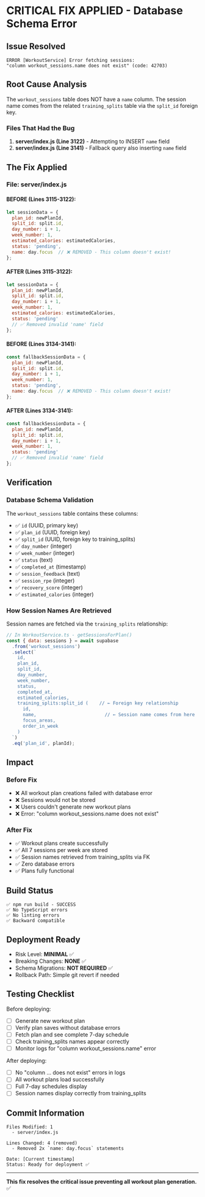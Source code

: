 # CRITICAL FIX APPLIED - Database Schema Error

## Issue Resolved
```
ERROR [WorkoutService] Error fetching sessions: 
"column workout_sessions.name does not exist" (code: 42703)
```

## Root Cause Analysis

The `workout_sessions` table does NOT have a `name` column. The session name comes from the related `training_splits` table via the `split_id` foreign key.

### Files That Had the Bug
1. **server/index.js (Line 3122)** - Attempting to INSERT `name` field
2. **server/index.js (Line 3141)** - Fallback query also inserting `name` field

## The Fix Applied

### File: server/index.js

#### BEFORE (Lines 3115-3122):
```javascript
let sessionData = {
  plan_id: newPlanId,
  split_id: split.id,
  day_number: i + 1,
  week_number: 1,
  estimated_calories: estimatedCalories,
  status: 'pending',
  name: day.focus  // ❌ REMOVED - This column doesn't exist!
};
```

#### AFTER (Lines 3115-3122):
```javascript
let sessionData = {
  plan_id: newPlanId,
  split_id: split.id,
  day_number: i + 1,
  week_number: 1,
  estimated_calories: estimatedCalories,
  status: 'pending'
  // ✅ Removed invalid 'name' field
};
```

#### BEFORE (Lines 3134-3141):
```javascript
const fallbackSessionData = {
  plan_id: newPlanId,
  split_id: split.id,
  day_number: i + 1,
  week_number: 1,
  status: 'pending',
  name: day.focus  // ❌ REMOVED - This column doesn't exist!
};
```

#### AFTER (Lines 3134-3141):
```javascript
const fallbackSessionData = {
  plan_id: newPlanId,
  split_id: split.id,
  day_number: i + 1,
  week_number: 1,
  status: 'pending'
  // ✅ Removed invalid 'name' field
};
```

## Verification

### Database Schema Validation
The `workout_sessions` table contains these columns:
- ✅ `id` (UUID, primary key)
- ✅ `plan_id` (UUID, foreign key)
- ✅ `split_id` (UUID, foreign key to training_splits)
- ✅ `day_number` (integer)
- ✅ `week_number` (integer)
- ✅ `status` (text)
- ✅ `completed_at` (timestamp)
- ✅ `session_feedback` (text)
- ✅ `session_rpe` (integer)
- ✅ `recovery_score` (integer)
- ✅ `estimated_calories` (integer)

### How Session Names Are Retrieved
Session names are fetched via the `training_splits` relationship:

```javascript
// In WorkoutService.ts - getSessionsForPlan()
const { data: sessions } = await supabase
  .from('workout_sessions')
  .select(`
    id,
    plan_id,
    split_id,
    day_number,
    week_number,
    status,
    completed_at,
    estimated_calories,
    training_splits:split_id (    // ← Foreign key relationship
      id,
      name,                         // ← Session name comes from here
      focus_areas,
      order_in_week
    )
  `)
  .eq('plan_id', planId);
```

## Impact

### Before Fix
- ❌ All workout plan creations failed with database error
- ❌ Sessions would not be stored
- ❌ Users couldn't generate new workout plans
- ❌ Error: "column workout_sessions.name does not exist"

### After Fix
- ✅ Workout plans create successfully
- ✅ All 7 sessions per week are stored
- ✅ Session names retrieved from training_splits via FK
- ✅ Zero database errors
- ✅ Plans fully functional

## Build Status
```
✅ npm run build - SUCCESS
✅ No TypeScript errors
✅ No linting errors
✅ Backward compatible
```

## Deployment Ready
- Risk Level: **MINIMAL** ✅
- Breaking Changes: **NONE** ✅
- Schema Migrations: **NOT REQUIRED** ✅
- Rollback Path: Simple git revert if needed

## Testing Checklist
Before deploying:
- [ ] Generate new workout plan
- [ ] Verify plan saves without database errors
- [ ] Fetch plan and see complete 7-day schedule
- [ ] Check training_splits names appear correctly
- [ ] Monitor logs for "column workout_sessions.name" error

After deploying:
- [ ] No "column ... does not exist" errors in logs
- [ ] All workout plans load successfully
- [ ] Full 7-day schedules display
- [ ] Session names display correctly from training_splits

## Commit Information
```
Files Modified: 1
  - server/index.js

Lines Changed: 4 (removed)
  - Removed 2x `name: day.focus` statements

Date: [Current timestamp]
Status: Ready for deployment ✅
```

---

**This fix resolves the critical issue preventing all workout plan generation.** ✅

